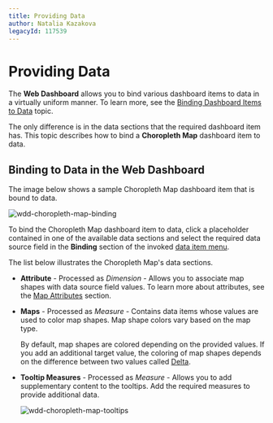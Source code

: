 ```yaml
---
title: Providing Data
author: Natalia Kazakova
legacyId: 117539
---
```

# Providing Data
The **Web Dashboard** allows you to bind various dashboard items to data in a virtually uniform manner. To learn more, see the [Binding Dashboard Items to Data](../../binding-dashboard-items-to-data.md) topic.

The only difference is in the data sections that the required dashboard item has. This topic describes how to bind a **Choropleth Map** dashboard item to data.

## Binding to Data in the Web Dashboard
The image below shows a sample Choropleth Map dashboard item that is bound to data.

![wdd-choropleth-map-binding](../../../../images/img125398.png)

To bind the Choropleth Map dashboard item to data, click a placeholder contained in one of the available data sections and select the required data source field in the **Binding** section of the invoked [data item menu](../../ui-elements/data-item-menu.md).

The list below illustrates the Choropleth Map's data sections.
* **Attribute** - Processed as _Dimension_ - Allows you to associate map shapes with data source field values. To learn more about attributes, see the [Map Attributes](providing-maps.md) section.
* **Maps** - Processed as _Measure_ - Contains data items whose values are used to color map shapes. Map shape colors vary based on the map type.
	
	By default, map shapes are colored depending on the provided values. If you add an additional target value, the coloring of map shapes depends on the difference between two values called [Delta](delta.md).
* **Tooltip Measures** - Processed as _Measure_ - Allows you to add supplementary content to the tooltips. Add the required measures to provide additional data.
	
	![wdd-choropleth-map-tooltips](../../../../images/img125400.png)